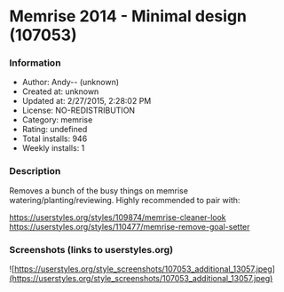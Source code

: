 # Memrise 2014 - Minimal design (107053)

### Information
- Author: Andy-- (unknown)
- Created at: unknown
- Updated at: 2/27/2015, 2:28:02 PM
- License: NO-REDISTRIBUTION
- Category: memrise
- Rating: undefined
- Total installs: 946
- Weekly installs: 1


### Description
Removes a bunch of the busy things on memrise watering/planting/reviewing.
Highly recommended to pair with:

https://userstyles.org/styles/109874/memrise-cleaner-look
https://userstyles.org/styles/110477/memrise-remove-goal-setter


### Screenshots (links to userstyles.org)
![https://userstyles.org/style_screenshots/107053_additional_13057.jpeg](https://userstyles.org/style_screenshots/107053_additional_13057.jpeg)


